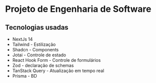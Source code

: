 # Projeto de Engenharia de Software

## Tecnologias usadas

- NextJs 14
- Tailwind - Estilização
- Shadcn - Components
- Jotai - Controle de estado
- React Hook Form - Controle de formulários
- Zod - declaração de schemas
- TanStack Query - Atualização em tempo real
- Prisma - BD
